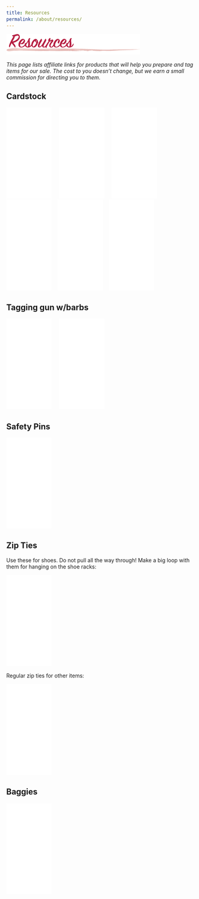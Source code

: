 ```yaml
---
title: Resources
permalink: /about/resources/
---
```


![Resources](/img/resources.png "Resources")

_This page lists affiliate links for products that will help you prepare and tag items for our sale. The cost to you doesn’t change, but we earn a small commission for directing you to them._

## Cardstock

<iframe style="width: 120px; height: 240px;" src="//ws-na.amazon-adsystem.com/widgets/q?ServiceVersion=20070822&amp;OneJS=1&amp;Operation=GetAdHtml&amp;MarketPlace=US&amp;source=ss&amp;ref=as_ss_li_til&amp;ad_type=product_link&amp;tracking_id=boutiqueforaw-20&amp;language=en_US&amp;marketplace=amazon&amp;region=US&amp;placement=B000095JBZ&amp;asins=B000095JBZ&amp;linkId=b3731782ab58aed2e4e38ba8d17f5c86&amp;show_border=true&amp;link_opens_in_new_window=true" frameborder="0" marginwidth="0" marginheight="0" scrolling="no"></iframe>     <iframe style="width: 120px; height: 240px;" src="//ws-na.amazon-adsystem.com/widgets/q?ServiceVersion=20070822&amp;OneJS=1&amp;Operation=GetAdHtml&amp;MarketPlace=US&amp;source=ss&amp;ref=as_ss_li_til&amp;ad_type=product_link&amp;tracking_id=boutiqueforaw-20&amp;language=en_US&amp;marketplace=amazon&amp;region=US&amp;placement=B001EQ6684&amp;asins=B001EQ6684&amp;linkId=3608c116f43f2e72c7e811763c11fc27&amp;show_border=true&amp;link_opens_in_new_window=true" frameborder="0" marginwidth="0" marginheight="0" scrolling="no"></iframe>     <iframe style="width: 120px; height: 240px;" src="//ws-na.amazon-adsystem.com/widgets/q?ServiceVersion=20070822&amp;OneJS=1&amp;Operation=GetAdHtml&amp;MarketPlace=US&amp;source=ss&amp;ref=as_ss_li_til&amp;ad_type=product_link&amp;tracking_id=boutiqueforaw-20&amp;language=en_US&amp;marketplace=amazon&amp;region=US&amp;placement=B000J0CDDI&amp;asins=B000J0CDDI&amp;linkId=efd827a2ff55d50f1d57ff0c0630f979&amp;show_border=true&amp;link_opens_in_new_window=true" frameborder="0" marginwidth="0" marginheight="0" scrolling="no"></iframe>

<iframe style="width: 120px; height: 240px;" src="//ws-na.amazon-adsystem.com/widgets/q?ServiceVersion=20070822&amp;OneJS=1&amp;Operation=GetAdHtml&amp;MarketPlace=US&amp;source=ss&amp;ref=as_ss_li_til&amp;ad_type=product_link&amp;tracking_id=boutiqueforaw-20&amp;language=en_US&amp;marketplace=amazon&amp;region=US&amp;placement=B005G8A5Y2&amp;asins=B005G8A5Y2&amp;linkId=4aa899c4ece1ecd2bd2da24576a0cd51&amp;show_border=true&amp;link_opens_in_new_window=true" frameborder="0" marginwidth="0" marginheight="0" scrolling="no"></iframe>    <iframe style="width: 120px; height: 240px;" src="//ws-na.amazon-adsystem.com/widgets/q?ServiceVersion=20070822&amp;OneJS=1&amp;Operation=GetAdHtml&amp;MarketPlace=US&amp;source=ss&amp;ref=as_ss_li_til&amp;ad_type=product_link&amp;tracking_id=boutiqueforaw-20&amp;language=en_US&amp;marketplace=amazon&amp;region=US&amp;placement=B000095JB5&amp;asins=B000095JB5&amp;linkId=c5cd5ce5e398e61bea81ef7cdca5f0ae&amp;show_border=true&amp;link_opens_in_new_window=true" frameborder="0" marginwidth="0" marginheight="0" scrolling="no"></iframe>    <iframe style="width: 120px; height: 240px;" src="//ws-na.amazon-adsystem.com/widgets/q?ServiceVersion=20070822&amp;OneJS=1&amp;Operation=GetAdHtml&amp;MarketPlace=US&amp;source=ss&amp;ref=as_ss_li_til&amp;ad_type=product_link&amp;tracking_id=boutiqueforaw-20&amp;language=en_US&amp;marketplace=amazon&amp;region=US&amp;placement=B000095IRT&amp;asins=B000095IRT&amp;linkId=62dd9cca79425a63bc5a9fd085fd4e8a&amp;show_border=true&amp;link_opens_in_new_window=true" frameborder="0" marginwidth="0" marginheight="0" scrolling="no"></iframe>

## Tagging gun w/barbs

<iframe style="width: 120px; height: 240px;" src="//ws-na.amazon-adsystem.com/widgets/q?ServiceVersion=20070822&amp;OneJS=1&amp;Operation=GetAdHtml&amp;MarketPlace=US&amp;source=ss&amp;ref=as_ss_li_til&amp;ad_type=product_link&amp;tracking_id=boutiqueforaw-20&amp;language=en_US&amp;marketplace=amazon&amp;region=US&amp;placement=B001PEZLMM&amp;asins=B001PEZLMM&amp;linkId=3399148cbabb21e9f5b3ac956d439893&amp;show_border=true&amp;link_opens_in_new_window=true" frameborder="0" marginwidth="0" marginheight="0" scrolling="no"></iframe>     <iframe style="width: 120px; height: 240px;" src="//ws-na.amazon-adsystem.com/widgets/q?ServiceVersion=20070822&amp;OneJS=1&amp;Operation=GetAdHtml&amp;MarketPlace=US&amp;source=ss&amp;ref=as_ss_li_til&amp;ad_type=product_link&amp;tracking_id=boutiqueforaw-20&amp;language=en_US&amp;marketplace=amazon&amp;region=US&amp;placement=B07N83CNVP&amp;asins=B07N83CNVP&amp;linkId=9310bea4e05a0d32e74441ec6d534f2c&amp;show_border=true&amp;link_opens_in_new_window=true" frameborder="0" marginwidth="0" marginheight="0" scrolling="no"></iframe>

## Safety Pins

<iframe style="width: 120px; height: 240px;" src="//ws-na.amazon-adsystem.com/widgets/q?ServiceVersion=20070822&amp;OneJS=1&amp;Operation=GetAdHtml&amp;MarketPlace=US&amp;source=ss&amp;ref=as_ss_li_til&amp;ad_type=product_link&amp;tracking_id=boutiqueforaw-20&amp;language=en_US&amp;marketplace=amazon&amp;region=US&amp;placement=B08227KYX1&amp;asins=B08227KYX1&amp;linkId=44556734f6bc97e94d271f039394f6da&amp;show_border=true&amp;link_opens_in_new_window=true" frameborder="0" marginwidth="0" marginheight="0" scrolling="no"></iframe>

## Zip Ties

Use these for shoes. Do not pull all the way through! Make a big loop with them for hanging on the shoe racks:

<iframe style="width: 120px; height: 240px;" src="//ws-na.amazon-adsystem.com/widgets/q?ServiceVersion=20070822&amp;OneJS=1&amp;Operation=GetAdHtml&amp;MarketPlace=US&amp;source=ss&amp;ref=as_ss_li_til&amp;ad_type=product_link&amp;tracking_id=boutiqueforaw-20&amp;language=en_US&amp;marketplace=amazon&amp;region=US&amp;placement=B06X1CKSD2&amp;asins=B06X1CKSD2&amp;linkId=cf473dab89b06085cc38ace4502a0e98&amp;show_border=true&amp;link_opens_in_new_window=true" frameborder="0" marginwidth="0" marginheight="0" scrolling="no"></iframe>

Regular zip ties for other items:

<iframe style="width: 120px; height: 240px;" src="//ws-na.amazon-adsystem.com/widgets/q?ServiceVersion=20070822&amp;OneJS=1&amp;Operation=GetAdHtml&amp;MarketPlace=US&amp;source=ss&amp;ref=as_ss_li_til&amp;ad_type=product_link&amp;tracking_id=boutiqueforaw-20&amp;language=en_US&amp;marketplace=amazon&amp;region=US&amp;placement=B086H3R9MV&amp;asins=B086H3R9MV&amp;linkId=da5b1ddcc2d32eab6def5ea332c01f78&amp;show_border=true&amp;link_opens_in_new_window=true" frameborder="0" marginwidth="0" marginheight="0" scrolling="no"></iframe>

## Baggies

<iframe style="width: 120px; height: 240px;" src="//ws-na.amazon-adsystem.com/widgets/q?ServiceVersion=20070822&amp;OneJS=1&amp;Operation=GetAdHtml&amp;MarketPlace=US&amp;source=ss&amp;ref=as_ss_li_til&amp;ad_type=product_link&amp;tracking_id=boutiqueforaw-20&amp;language=en_US&amp;marketplace=amazon&amp;region=US&amp;placement=B00555EWJU&amp;asins=B00555EWJU&amp;linkId=6d4379d6647bc6b299b94014cf43d5c1&amp;show_border=true&amp;link_opens_in_new_window=true" frameborder="0" marginwidth="0" marginheight="0" scrolling="no"></iframe>
